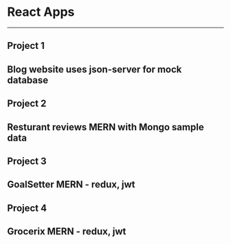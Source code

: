 # React Apps
---
## Project 1 
Blog website
uses json-server for mock database
---
## Project 2
Resturant reviews
MERN with Mongo sample data
---
## Project 3 
GoalSetter
MERN - redux, jwt
---
## Project 4 
Grocerix
MERN - redux, jwt
---